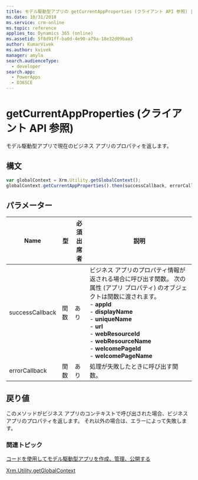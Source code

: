 ```yaml
---
title: モデル駆動型アプリの getCurrentAppProperties (クライアント API 参照) | Microsoft Docs
ms.date: 10/31/2018
ms.service: crm-online
ms.topic: reference
applies_to: Dynamics 365 (online)
ms.assetid: 5f8d91ff-ba0d-4e90-a79a-18e32d09baa3
author: KumarVivek
ms.author: kvivek
manager: amyla
search.audienceType:
  - developer
search.app:
  - PowerApps
  - D365CE
---
```

# <a name="getcurrentappproperties-client-api-reference"></a>getCurrentAppProperties (クライアント API 参照)



モデル駆動型アプリで現在のビジネス アプリのプロパティを返します。

## <a name="syntax"></a>構文

```JavaScript
var globalContext = Xrm.Utility.getGlobalContext();
globalContext.getCurrentAppProperties().then(successCallback, errorCallback);
``` 

## <a name="parameters"></a>パラメーター

|Name |型 |必須出席者 |説明 |
|---|---|---|---|
|successCallback |関数 |あり |ビジネス アプリのプロパティ情報が返される場合に呼び出す関数。 次の属性 (アプリ プロパティ) のオブジェクトは関数に渡されます。<br/>- **appId**<br/>- **displayName**<br/>- **uniqueName**<br/>- **url**<br/>- **webResourceId**<br/>- **webResourceName**<br/>- **welcomePageId**<br/>- **welcomePageName**|
|errorCallback |関数 |あり |処理が失敗したときに呼び出す関数。  |

## <a name="return-value"></a>戻り値

このメソッドがビジネス アプリのコンテキストで呼び出された場合、ビジネス アプリのプロパティを返します。 それ以外の場合は、エラーによって失敗します。

### <a name="related-topics"></a>関連トピック

[コードを使用してモデル駆動型アプリを作成、管理、公開する](../../../../create-manage-model-driven-apps-using-code.md)

[Xrm.Utility.getGlobalContext](../getGlobalContext.md) 



